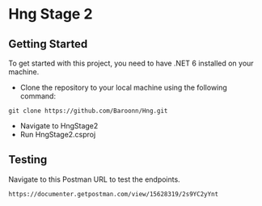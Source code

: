 ﻿# Hng Stage 2

## Getting Started

To get started with this project, you need to have .NET 6 installed on your machine.

* Clone the repository to your local machine using the following command:

```
git clone https://github.com/Baroonn/Hng.git
```

* Navigate to HngStage2
* Run HngStage2.csproj

## Testing
Navigate to this Postman URL to test the endpoints.

```
https://documenter.getpostman.com/view/15628319/2s9YC2yYnt
```